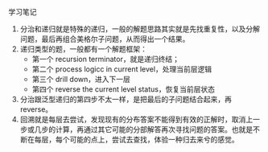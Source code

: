 学习笔记

1. 分治和递归就是特殊的递归，一般的解题思路其实就是先找重复性，以及分解问题，最后再组合美格尔子问题，从而得出一个结果。
2. 递归类型的题，一般都有一个解题框架：
	* 第一个 recursion terminator，就是递归终结；
	* 第二个 process logicc in current level，处理当前层逻辑
	* 第三个 drill down，进入下一层
	* 第四个 reverse the current level status，恢复当前层状态
3. 分治跟泛型递归的第四步不太一样，是把最后的子问题结合起来，再reverse。
4. 回溯就是每层去尝试，发现现有的分布答案不能得到有效的正解时，取消上一步或几步的计算，再通过其它可能的分部解答再次寻找问题的答案。也就是不断在每层，每个可能的点上，尝试去查找，体验一种归去来兮的感觉。